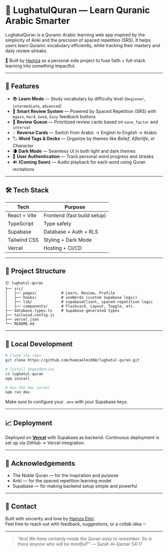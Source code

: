 # 📖 LughatulQuran — Learn Quranic Arabic Smarter

LughatulQuran is a Quranic Arabic learning web app inspired by the simplicity of Anki and the precision of spaced repetition (SRS). It helps users learn Quranic vocabulary efficiently, while tracking their mastery and daily review streaks.

🚀 Built by [Hamza](https://github.com/hamzaelmi068) as a personal side project to fuse faith + full-stack learning into something impactful.

---

## 🌟 Features

- 📚 **Learn Mode** — Study vocabulary by difficulty level (`beginner`, `intermediate`, `advanced`)
- 🧠 **Smart Review System** — Powered by Spaced Repetition (SRS) with `Again`, `Hard`, `Good`, `Easy` feedback buttons
- 🔁 **Review Queue** — Prioritized review cards based on `ease_factor` and `interval`
- 💡 **Reverse Cards** — Switch from Arabic → English to English → Arabic
- 🏷️ **Word Tags & Decks** — Organize by themes like *Belief*, *Afterlife*, or *Character*
- 🌘 **Dark Mode** — Seamless UI in both light and dark themes
- 🔐 **User Authentication** — Track personal word progress and streaks
- 🔊 **(Coming Soon)** — Audio playback for each word using Quran recitations

---

## 🛠 Tech Stack

| Tech         | Purpose                     |
|--------------|-----------------------------|
| React + Vite | Frontend (fast build setup) |
| TypeScript   | Type safety                 |
| Supabase     | Database + Auth + RLS       |
| Tailwind CSS | Styling + Dark Mode         |
| Vercel       | Hosting + CI/CD             |

---

## 📂 Project Structure

```
📦 lughatul-quran
├── src/
│   ├── pages/           # Learn, Review, Profile
│   ├── hooks/           # useWords (custom Supabase logic)
│   ├── lib/             # supabaseClient, spaced-repetition logic
│   ├── components/      # Flashcard, Layout, Toggle, etc.
├── database.types.ts    # Supabase-generated types
├── tailwind.config.js
├── vercel.json
└── README.md
```

---

## 🔧 Local Development

```bash
# Clone the repo
git clone https://github.com/hamzaelmi068/lughatul-quran.git

# Install dependencies
cd lughatul-quran
npm install

# Run the dev server
npm run dev
```

Make sure to configure your `.env` with your Supabase keys.

---

## 📈 Deployment

Deployed on **[Vercel](https://lughatul-quran.vercel.app)** with Supabase as backend. Continuous deployment is set up via GitHub → Vercel integration.

---

## 🙏 Acknowledgements

- The Noble Quran — for the inspiration and purpose
- Anki — for the spaced repetition learning model
- Supabase — for making backend setup simple and powerful

---

## 💬 Contact

Built with sincerity and love by [Hamza Elmi](https://github.com/hamzaelmi068).  
Feel free to reach out with feedback, suggestions, or a collab idea ✨

---

> _"And We have certainly made the Quran easy to remember. So is there anyone who will be mindful?"_ — Surah Al-Qamar 54:17
